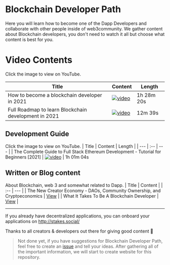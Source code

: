 # Blockchain Developer Path

Here you will learn how to become one of the Dapp Developers and collaborate with other people inside of web3community. We gather content about Blockchain developers, you don't need to watch it all but choose what content is best for you.

# Video Contents

Click the image to view on YouTube.

| Title | Content | Length | 
| --- | :-- | --- |
| How to become a blockchain developer in 2021 | [![video](https://img.youtube.com/vi/OwSl2xwl2-w/0.jpg)](https://www.youtube.com/watch?v=OwSl2xwl2-w) | 1h 28m 20s |
| Full Roadmap to learn Blockchain development in 2021 | [![video](https://img.youtube.com/vi/ci_AIMCF-HA/0.jpg)](https://www.youtube.com/watch?v=ci_AIMCF-HA) | 12m 39s |

## Development Guide
Click the image to view on YouTube.
| Title | Content | Length | 
| --- | :-- | --- |
| The Complete Guide to Full Stack Ethereum Development - Tutorial for Beginners [2021] | [![video](https://img.youtube.com/vi/a0osIaAOFSE/0.jpg)](https://www.youtube.com/watch?v=a0osIaAOFSE) | 1h 01m 04s

## Written or Blog content 
About Blockchain, web 3 and somewhat related to Dapp.
| Title | Content | 
| :-- | --- |
| The New Creator Economy - DAOs, Community Ownership, and Cryptoeconomics | <a href="https://dev.to/dabit3/the-new-creator-economy-daos-community-ownership-and-cryptoeconomics-lnl">View</a> |
| What It Takes To Be A Blockchain Developer | <a href="https://www.techfunnel.com/information-technology/how-to-become-blockchain-developer/">View</a> |

--- 

If you already have decentralized applications, you can onboard your applications on http://stakes.social/ 

Thanks to all creators & developers out there for giving good content 🖤

> Not done yet, if you have suggestions for Blockchain Developer Path, feel free to create an [issue](https://github.com/web3community/blockchain-dev-path/issues) and tell your ideas. After gathering all of the important information, we will start to create website for this repository.
